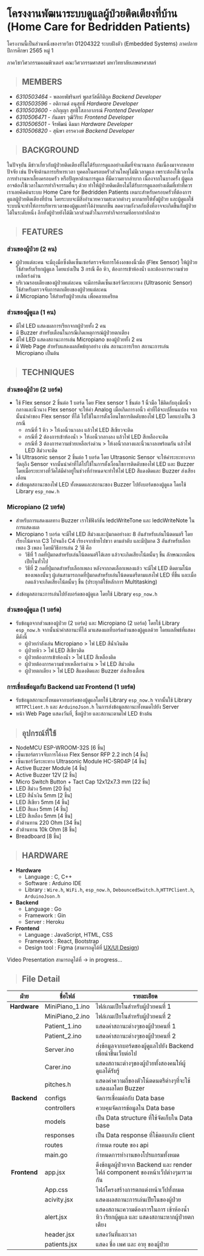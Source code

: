 # **โครงงานพัฒนาระบบดูแลผู้ป่วยติดเตียงที่บ้าน (Home Care for Bedridden Patients)**

โครงงานนี้เป็นส่วนหนึ่งของรายวิชา 01204322 ระบบฝังตัว (Embedded Systems) ภาคปลาย ปีการศึกษา 2565 หมู่ 1

ภาควิชาวิศวกรรมคอมพิวเตอร์ คณะวิศวกรรมศาสตร์ มหาวิทยาลัยเกษตรศาสตร์

> ## **MEMBERS**

- _6310503464_ - พลอยพัชรินทร์ พูลสวัสดิ์กิติกูล _Backend Developer_
- _6310503596_ - อติกานต์ อนุสุทธิ์ _Hardware Developer_
- _6310503600_ - อภิญญา สุทธิโสภาอาภรณ์ _Frontend Developer_
- _6310506471_ - กันตธร วุฒิวิริยะ _Frontend Developer_
- _6310506501_ - จีรพัฒน์ ฉิมมา _Hardware Developer_
- _6310506820_ - สุนิษา อรรควงษ์ _Backend Developer_

> ## **BACKGROUND**

ในปัจจุบัน มีข่าวเกี่ยวกับผู้ป่วยติดเตียงที่ไม่ได้รับการดูแลอย่างเต็มที่จำนวนมาก อันเนื่องมาจากหลายปัจจัย เช่น ปัจจัยด้านการบริหารเวลา บุคคลในครอบครัวส่วนใหญ่ไม่มีเวลาดูแล เพราะต้องใช้เวลาในการทำงานหาเลี้ยงครอบครัว หรือปัญหาด้านการดูแล ที่มีความยากลำบาก เนื่องจากในบางครั้ง ผู้ดูแลอาจต้องใช้เวลาในการทำกิจกรรมอื่นๆ ด้วย ทำให้ผู้ป่วยติดเตียงไม่ได้รับการดูแลอย่างเต็มที่เท่าที่ควร เราเลยคิดค้นระบบ Home Care for Bedridden Patients เหมาะสำหรับครอบครัวที่ต้องการดูแลผู้ป่วยติดเตียงที่บ้าน โดยระบบจะมีสิ่งอำนวยความสะดวกต่างๆ มากมายให้ทั้งผู้ป่วย และผู้ดูแลใช้ ระบบนี้จะทำให้การบริหารเวลาของผู้ดูแลทำได้ง่ายมากขึ้น ลดความกังวลกับสิ่งที่อาจจะเกิดขึ้นกับผู้ป่วยได้ในระดับหนึ่ง อีกทั้งผู้ป่วยยังได้มีเวลาส่วนตัวในการทำกิจกรรมที่อยากทำอีกด้วย

> ## **FEATURES**

### **ส่วนของผู้ป่วย (2 คน)**

- ผู้ป่วยแต่ละคน จะมีถุงมือซึ่งติดเซ็นเซอร์ตรวจจับการโค้งงอของนิ้วมือ (Flex Sensor) ให้ผู้ป่วยใช้สำหรับเรียกผู้ดูแล โดยแบ่งเป็น 3 กรณี คือ หิว, ต้องการเข้าห้องน้ำ และต้องการความช่วยเหลือเร่งด่วน
- บริเวณรอบเตียงของผู้ป่วยแต่ละคน จะมีการติดเซ็นเซอร์วัดระยะทาง (Ultrasonic Sensor) ใช้สำหรับตรวจจับการตกเตียงของผู้ป่วยแต่ละคน
- มี Micropiano ให้สำหรับผู้ป่วยเล่น เพื่อคลายเครียด

### **ส่วนของผู้ดูแล (1 คน)**

- มีไฟ LED แสดงผลการเรียกจากผู้ป่วยทั้ง 2 คน
- มี Buzzer สำหรับเตือนในกรณีเกิดเหตุการณ์ผู้ป่วยตกเตียง
- มีไฟ LED แสดงสถานะการเล่น Micropiano ของผู้ป่วยทั้ง 2 คน
- มี Web Page สำหรับแสดงผลลัพธ์ทุกอย่าง เช่น สถานะการเรียก สถานะการเล่น Micropiano เป็นต้น

> ## **TECHNIQUES**

### **ส่วนของผู้ป่วย (2 บอร์ด)**

- ใช้ Flex sensor 2 ชิ้นต่อ 1 บอร์ด โดย Flex sensor 1 ชิ้นต่อ 1 นิ้วมือ ใช้ติดกับถุงมือนิ้วกลางและนิ้วนาง Flex sensor จะให้ค่า Analog เมื่อเกิดการงอนิ้ว ค่าที่ได้จะเปลี่ยนแปลง จากนั้นนำค่าของ Flex sensor ที่ได้ ไปใช้ในการตั้งเงื่อนไขการติดดับของไฟ LED โดยแบ่งเป็น 3 กรณี
  - กรณีที่ 1 หิว > ให้งอนิ้วนางลง แล้วไฟ LED สีเขียวจะติด
  - กรณีที่ 2 ต้องการเข้าห้องน้ำ > ให้งอนิ้วกลางลง แล้วไฟ LED สีเหลืองจะติด
  - กรณีที่ 3 ต้องการความช่วยเหลือเร่งด่วน > ให้งอนิ้วกลางและนิ้วนางลงพร้อมกัน แล้วไฟ LED สีม่วงจะติด
- ใช้ Ultrasonic sensor 2 ชิ้นต่อ 1 บอร์ด โดย Ultrasonic Sensor จะให้ค่าระยะทางจากวัตถุถึง Sensor จากนั้นนำค่าที่ได้ไปใช้ในการตั้งเงื่อนไขการติดดับของไฟ LED และ Buzzer โดยเมื่อระยะทางที่วัดได้มีค่าอยู่ในช่วงที่กำหนดจะทำให้ไฟ LED สีแดงติดและ Buzzer ส่งเสียงเตือน
- ส่งข้อมูลสถานะของไฟ LED ทั้งหมดและสถานะของ Buzzer ไปยังบอร์ดของผู้ดูแล โดยใช้ Library `esp_now.h`

### **Micropiano (2 บอร์ด)**

- สำหรับการแสดงผลทาง Buzzer เราใช้ฟังก์ชัน ledcWriteTone และ ledcWriteNote ในการแสดงผล
- Micropiano 1 บอร์ด จะมีไฟ LED สีม่วงและปุ่มกดอย่างละ 8 อันสำหรับเล่นโน้ตดนตรี โดยเรียงโน้ตจาก C3 ไปจนถึง C4 เรียงจากซ้ายไปขวา ตามลำดับ และมีปุ่มกด 3 อันสำหรับเลือกเพลง 3 เพลง โดยมีวิธีการเล่น 2 วิธี คือ
  - วิธีที่ 1 กดที่ปุ่มกดสำหรับเล่นโน้ตดนตรีได้เลย แล้วจะเกิดเสียงโน้ตนั้นๆ ขึ้น ลักษณะเหมือนเปียโนทั่วไป
  - วิธีที่ 2 กดที่ปุ่มกดสำหรับเลือกเพลง หลังจากกดเลือกเพลงแล้ว จะมีไฟ LED ติดตามโน้ตของเพลงนั้นๆ ผู้เล่นสามารถกดที่ปุ่มกดสำหรับเล่นโน้ตดนตรีตามแสงไฟ LED ที่ขึ้น และเมื่อกดแล้วจะเกิดเสียงโน้ตนั้นๆ ขึ้น (ประยุกต์ใช้หลักการ Multitasking)

* ส่งข้อมูลสถานะการเล่นไปยังบอร์ดของผู้ดูแล โดยใช้ Library `esp_now.h`

### **ส่วนของผู้ดูแล (1 บอร์ด)**

- รับข้อมูลจากส่วนของผู้ป่วย (2 บอร์ด) และ Micropiano (2 บอร์ด) โดยใช้ Library `esp_now.h` จากนั้นนำค่าสถานะที่ได้ มาแสดงผลที่บอร์ดส่วนของผู้ดูแลด้วย โดยผลลัพธ์ที่แสดง มีดังนี้
  - ผู้ป่วยกำลังเล่น Micropiano > ไฟ LED สีน้ำเงินติด
  - ผู้ป่วยหิว > ไฟ LED สีเขียวติด
  - ผู้ป่วยต้องการเข้าห้องน้ำ > ไฟ LED สีเหลืองติด
  - ผู้ป่วยต้องการความช่วยเหลือเร่งด่วน > ไฟ LED สีม่วงติด
  - ผู้ป่วยตกเตียง > ไฟ LED สีแดงติดและ Buzzer ส่งเสียงเตือน

### **การเชื่อมข้อมูลกับ Backend และ Frontend (1 บอร์ด)**

- รับข้อมูลสถานะทั้งหมดจากบอร์ดของผู้ดูแลโดยใช้ Library `esp_now.h` จากนั้นใช้ Library `HTTPClient.h` และ `ArduinoJson.h` ในการส่งข้อมูลสถานะทั้งหมดไปยัง Server
- หน้า Web Page แสดงวันที่, ชื่อผู้ป่วย และสถานะตามไฟ LED ข้างต้น

> ## อุปกรณ์ที่ใช้

- NodeMCU ESP-WROOM-32S [6 ชิ้น]
- เซ็นเซอร์ตรวจจับการโค้งงอ Flex Sensor RFP 2.2 inch [4 ชิ้น]
- เซ็นเซอร์วัดระยะทาง Ultrasonic Module HC-SR04P [4 ชิ้น]
- Active Buzzer Module [4 ชิ้น]
- Active Buzzer 12V [2 ชิ้น]
- Micro Switch Button + Tact Cap 12x12x7.3 mm [22 ชิ้น]
- LED สีม่วง 5mm [20 ชิ้น]
- LED สีน้ำเงิน 5mm [2 ชิ้น]
- LED สีเขียว 5mm [4 ชิ้น]
- LED สีแดง 5mm [4 ชิ้น]
- LED สีเหลือง 5mm [4 ชิ้น]
- ตัวต้านทาน 220 Ohm [34 ชิ้น]
- ตัวต้านทาน 10k Ohm [8 ชิ้น]
- Breadboard [8 ชิ้น]

> ## **HARDWARE**

- **Hardware**
  - Language : C, C++
  - Software : Arduino IDE
  - Library : `Wire.h`, `WiFi.h`, `esp_now.h`, `DebouncedSwitch.h`,`HTTPClient.h`, `ArduinoJson.h`
- **Backend**
  - Language : Go
  - Framework : Gin
  - Server : Heroku
- **Frontend**
  - Language : JavaScript, HTML, CSS
  - Framework : React, Bootstrap
  - Design tool : Figma (สามารถดูได้ที่ [UX/UI Design](https://kasets.art/8bziKR))

Video Presentation สามารถดูได้ที่ → in progress...

> ## **File Detail**

|     ฝ่าย     | ชื่อไฟล์        | รายละเอียด                                                                            |
| :----------: | --------------- | ------------------------------------------------------------------------------------- |
| **Hardware** | MiniPiano_1.ino | ไฟล์เกมเปียโนสำหรับผู้ป่วยคนที่ 1                                                     |
|              | MiniPiano_2.ino | ไฟล์เกมเปียโนสำหรับผู้ป่วยคนที่ 2                                                     |
|              | Patient_1.ino   | แสดงค่าสถานะต่างๆของผู้ป่วยคนที่ 1                                                    |
|              | Patient_2.ino   | แสดงค่าสถานะต่างๆของผู้ป่วยคนที่ 2                                                    |
|              | Server.ino      | ส่งข้อมูลจากบอร์ดของผู้ดูแลไปยัง Backend เพื่อนำขึ้นเว็บต่อไป                         |
|              | Carer.ino       | แสดงสถานะต่างๆของผู้ป่วยทั้งสองคนให้ผู้ดูแลได้รับรู้                                  |
|              | pitches.h       | แสดงค่าความถี่ของตัวโน้ตดนตรีต่างๆที่จะใช้แสดงผลโดย Buzzer                            |
| **Backend**  | configs         | จัดการเชื่อมต่อกับ Data base                                                          |
|              | controllers     | ควบคุมจัดการข้อมูลใน Data base                                                        |
|              | models          | เป็น Data structure ที่ใช้จัดเก็บใน Data base                                         |
|              | responses       | เป็น Data response ที่ใช้ตอบกลับ client                                               |
|              | routes          | กำหนด route ของ api                                                                   |
|              | main.go         | กำหนดการทำงานของโปรแกรมทั้งหมด                                                        |                                      |
| **Frontend** | app.jsx         | ดึงข้อมูลผู้ป่วยจาก Backend และ render ไฟล์ component ของหน้าเว็ปต่างๆมารวมกัน        |
|              | App.css         | ไฟล์โครงสร้างการตกแต่งหน้าเว็ปทั้งหมด                                                 |
|              | acivity.jsx     | แสดงผลสถานะการเล่นเปียโนของผู้ป่วย                                                    |
|              | alert.jsx       | แสดงสถานะความต้องการในการ เข้าห้องน้ำ หิว เรียกผู้ดูแล และ แสดงสถานะหากผู้ป่วยตกเตียง |
|              | header.jsx      | แสดงวันที่และเวลา                                                                     |
|              | patients.jsx    | แสดง ชื่อ เพศ และ อายุ ของผู้ป่วย                                                     |
